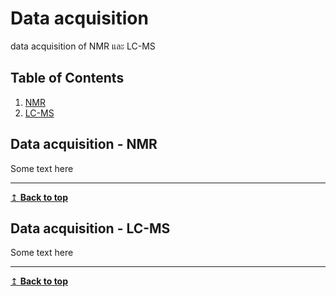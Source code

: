 # Data acquisition
data acquisition of NMR และ LC-MS 

## Table of Contents
1. [NMR](#nmr)
2. [LC-MS](#lcms)

## Data acquisition - NMR <a name="nmr"></a>
Some text here

---
[↥ **Back to top**](#top)

## Data acquisition - LC-MS <a name="lcms"></a>
Some text here

---
[↥ **Back to top**](#top)
